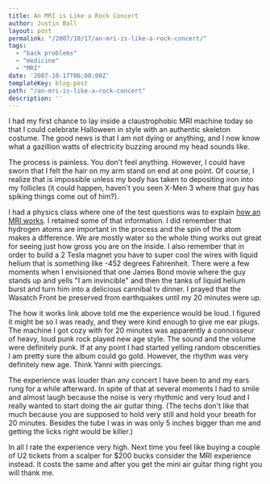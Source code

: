 ```yaml
---
title: An MRI is Like a Rock Concert
author: Justin Ball
layout: post
permalink: "/2007/10/17/an-mri-is-like-a-rock-concert/"
tags:
  - "back problems"
  - "medicine"
  - "MRI"
date: '2007-10-17T06:00:00Z'
templateKey: blog-post
path: "/an-mri-is-like-a-rock-concert"
description: ''
---
```


I had my first chance to lay inside a claustrophobic MRI machine today so that I could celebrate Halloween in style with an authentic skeleton costume. The good news is that I am not dying or anything, and I now know what a gazillion watts of electricity buzzing around my head sounds like.

The process is painless. You don't feel anything. However, I could have sworn that I felt the hair on my arm stand on end at one point. Of course, I realize that is impossible unless my body has taken to depositing iron into my follicles (it could happen, haven't you seen X-Men 3 where that guy has spiking things come out of him?).

I had a physics class where one of the test questions was to explain [how an MRI works][1]. I retained some of that information. I did remember that hydrogen atoms are important in the process and the spin of the atom makes a difference. We are mostly water so the whole thing works out great for seeing just how gross you are on the inside. I also remember that in order to build a 2 Tesla magnet you have to super cool the wires with liquid helium that is something like -452 degrees Fahrenheit. There were a few moments when I envisioned that one James Bond movie where the guy stands up and yells "I am invincible" and then the tanks of liquid helium burst and turn him into a delicious cannibal tv dinner. I prayed that the Wasatch Front be preserved from earthquakes until my 20 minutes were up.

 [1]: http://www.howstuffworks.com/mri1.htm

The how it works link above told me the experience would be loud. I figured it might be so I was ready, and they were kind enough to give me ear plugs. The machine I got cozy with for 20 minutes was apparently a connoisseur of heavy, loud punk rock played new age style. The sound and the volume were definitely punk. If at any point I had started yelling random obscenities I am pretty sure the album could go gold. However, the rhythm was very definitely new age. Think Yanni with piercings.

The experience was louder than any concert I have been to and my ears rung for a while afterward. In spite of that at several moments I had to smile and almost laugh because the noise is very rhythmic and very loud and I really wanted to start doing the air guitar thing. (The techs don't like that much because you are supposed to hold very still and hold your breath for 20 minutes. Besides the tube I was in was only 5 inches bigger than me and getting the licks right would be killer.)

In all I rate the experience very high. Next time you feel like buying a couple of U2 tickets from a scalper for $200 bucks consider the MRI experience instead. It costs the same and after you get the mini air guitar thing right you will thank me.
